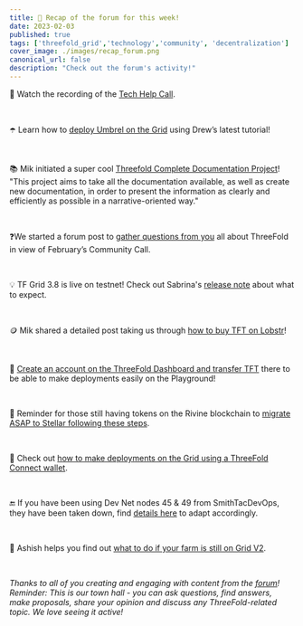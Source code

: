 ```yaml
---
title: 👀 Recap of the forum for this week!
date: 2023-02-03
published: true
tags: ['threefold_grid','technology','community', 'decentralization']
cover_image: ./images/recap_forum.png
canonical_url: false
description: "Check out the forum's activity!"
---
```



🎥 Watch the recording of the [Tech Help Call](https://forum.threefold.io/t/01-30-23-weekly-threefold-community-q-a-and-tech-call-recording/3751).

<br/>

☂️ Learn how to [deploy Umbrel on the Grid](https://forum.threefold.io/t/how-to-deploying-umbrel-on-the-threefold-grid/3752) using Drew’s latest tutorial! 

<br/>

📚 Mik initiated a super cool [Threefold Complete Documentation Project](https://forum.threefold.io/t/threefold-complete-documentation-project/3750)! "This project aims to take all the documentation available, as well as create new documentation, in order to present the information as clearly and efficiently as possible in a narrative-oriented way." 

<br/>

❓We started a forum post to [gather questions from you](https://forum.threefold.io/t/february-community-call-questions-from-the-tf-members/3754) all about ThreeFold in view of February’s Community Call. 

<br/>

💡 TF Grid 3.8 is live on testnet! Check out Sabrina's [release note](https://forum.threefold.io/t/threefold-grid-v3-8-release-notes/3757) about what to expect.

<br/>

🪙 Mik shared a detailed post taking us through [how to buy TFT on Lobstr](https://forum.threefold.io/t/how-to-buy-tft-on-lobstr/3755)! 

<br/>

🤸 [Create an account on the ThreeFold Dashboard and transfer TFT](https://forum.threefold.io/t/threefold-dashboard-create-an-account-and-transfer-tft/3760) there to be able to make deployments easily on the Playground!

<br/>

🔀 Reminder for those still having tokens on the Rivine blockchain to [migrate ASAP to Stellar following these steps](https://forum.threefold.io/t/migration-from-rivine-to-stellar/3758). 

<br/>

🤝 Check out [how to make deployments on the Grid using a ThreeFold Connect wallet](https://forum.threefold.io/t/how-to-deploying-on-grid-using-a-threefold-connect-wallet/3759). 

<br/>

🔚 If you have been using Dev Net nodes 45 & 49 from SmithTacDevOps, they have been taken down, find [details here](https://forum.threefold.io/t/notice-to-smithtacdevops-users/3656) to adapt accordingly.

<br/>

🤔 Ashish helps you find out [what to do if your farm is still on Grid V2](https://forum.threefold.io/t/what-to-do-if-your-farm-is-still-on-grid-v2/3761). 

<br/>

*Thanks to all of you creating and engaging with content from the [forum](https://forum.threefold.io/)! Reminder: This is our town hall - you can ask questions, find answers, make proposals, share your opinion and discuss any ThreeFold-related topic. We love seeing it active!*
